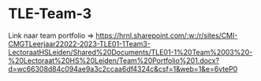 # TLE-Team-3

Link naar team portfolio => https://hrnl.sharepoint.com/:w:/r/sites/CMI-CMGTLeerjaar22022-2023-TLE01-1Team3-LectoraatHSLeiden/Shared%20Documents/TLE01-1%20Team%2003%20-%20Lectoraat%20HS%20Leiden/Team%20Portfolio%201.docx?d=wc66308d84c094ae9a3c2ccaa6df4324c&csf=1&web=1&e=6vteP0
